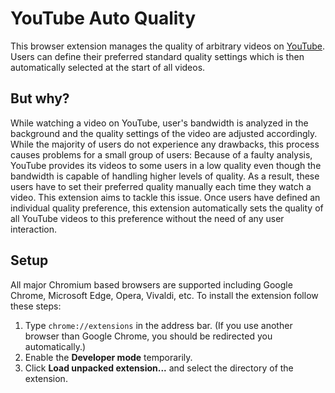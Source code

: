 # YouTube Auto Quality
This browser extension manages the quality of arbitrary videos on [YouTube](https://www.youtube.com). Users can define their preferred standard quality settings which is then automatically selected at the start of all videos.

## But why?
While watching a video on YouTube, user's bandwidth is analyzed in the background and the quality settings of the video are adjusted accordingly. While the majority of users do not experience any drawbacks, this process causes problems for a small group of users: Because of a faulty analysis, YouTube provides its videos to some users in a low quality even though the bandwidth is capable of handling higher levels of quality. As a result, these users have to set their preferred quality manually each time they watch a video. This extension aims to tackle this issue. Once users have defined an individual quality preference, this extension automatically sets the quality of all YouTube videos to this preference without the need of any user interaction.

## Setup
All major Chromium based browsers are supported including Google Chrome, Microsoft Edge, Opera, Vivaldi, etc. To install the extension follow these steps:

1. Type `chrome://extensions` in the address bar. (If you use another browser than Google Chrome, you should be redirected you automatically.) 
2. Enable the __Developer mode__ temporarily.
3. Click __Load unpacked extension...__ and select the directory of the extension.
